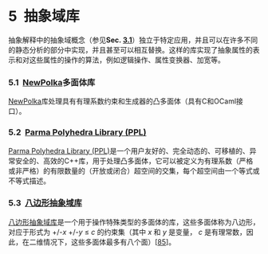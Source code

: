 # 5  抽象域库

抽象解释中的抽象域概念（参见**Sec. [3.1](#sec:abs-dom)**）独立于特定应用，并且可以在许多不同的静态分析的部分中实现，并且甚至可以相互替换。这样的库实现了抽象属性的表示和对这些属性的操作的算法，例如逻辑操作、属性变换器、加宽等。

### 5.1  [NewPolka](http://pop-art.inrialpes.fr/people/bjeannet/newpolka/index.html)多面体库

[NewPolka](http://pop-art.inrialpes.fr/people/bjeannet/newpolka/index.html)库处理具有有理系数约束和生成器的凸多面体（具有C和OCaml接口）。

### 5.2  [Parma Polyhedra Library (PPL)](http://www.cs.unipr.it/ppl/)

[Parma Polyhedra Library (PPL)](http://www.cs.unipr.it/ppl/)是一个用户友好的、完全动态的、可移植的、异常安全的、高效的C++库，用于处理凸多面体，它可以被定义为有理系数（严格或非严格）的有限数量的（开放或闭合）超空间的交集，每个超空间由一个等式或不等式描述。

### 5.3  [八边形抽象域库](http://www.di.ens.fr/~mine/oct/)

[八边形抽象域库](http://www.di.ens.fr/~mine/oct/)是一个用于操作特殊类型的多面体的库，这些多面体称为八边形，对应于形式为 +/-*x* +/-*y* ≤ *c* 的约束集（其中 *x* 和 *y* 是变量， *c* 是有理常数，因此，在二维情况下，这些多面体最多有八个面）[[85](#Mine-HOSC06)]。
